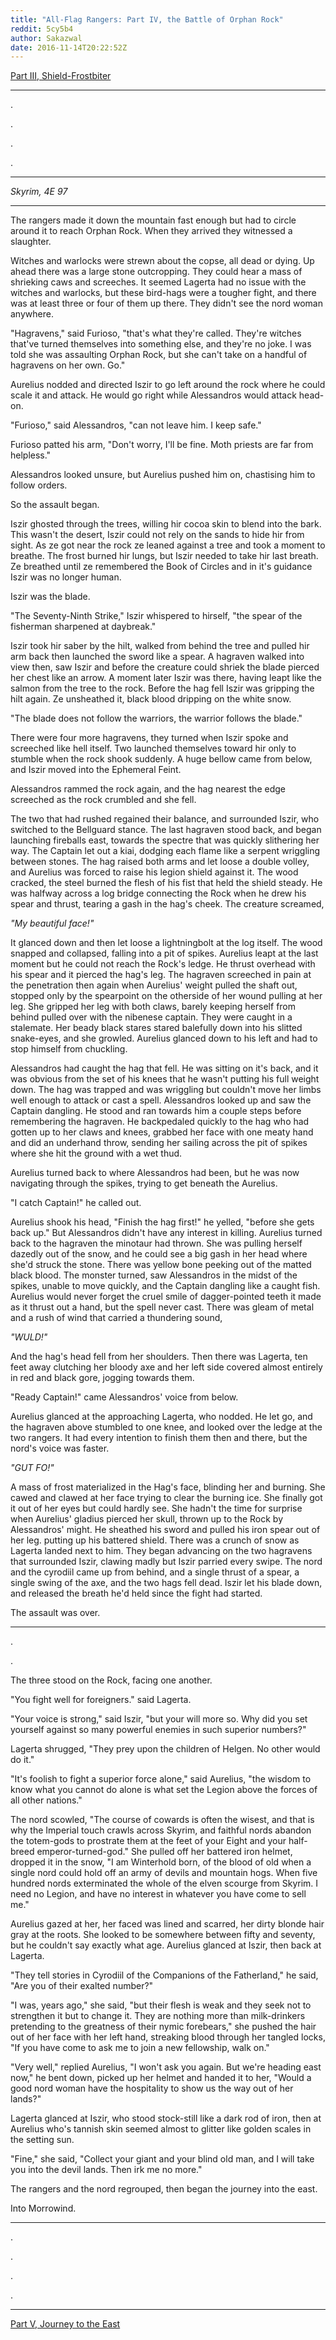 ```yaml
---
title: "All-Flag Rangers: Part IV, the Battle of Orphan Rock"
reddit: 5cy5b4
author: Sakazwal
date: 2016-11-14T20:22:52Z
---
```


[Part III, Shield-Frostbiter](https://www.reddit.com/r/teslore/comments/5culdm/allflag_rangers_part_iii_shieldfrostbiter/)

_________

.

.

.

.

______________

*Skyrim, 4E 97*

____________________

The rangers made it down the mountain fast enough but had to circle around it to reach Orphan Rock. When they arrived they witnessed a slaughter.

Witches and warlocks were strewn about the copse, all dead or dying. Up ahead there was a large stone outcropping. They could hear a mass of shrieking caws and screeches. It seemed Lagerta had no issue with the witches and warlocks, but these bird-hags were a tougher fight, and there was at least three or four of them up there. They didn't see the nord woman anywhere.

"Hagravens," said Furioso, "that's what they're called. They're witches that've turned themselves into something else, and they're no joke. I was told she was assaulting Orphan Rock, but she can't take on a handful of hagravens on her own. Go."

Aurelius nodded and directed Iszir to go left around the rock where he could scale it and attack. He would go right while Alessandros would attack head-on.

"Furioso," said Alessandros, "can not leave him. I keep safe."

Furioso patted his arm, "Don't worry, I'll be fine. Moth priests are far from helpless."

Alessandros looked unsure, but Aurelius pushed him on, chastising him to follow orders.


So the assault began.

Iszir ghosted through the trees, willing hir cocoa skin to blend into the bark. This wasn't the desert, Iszir could not rely on the sands to hide hir from sight. As ze got near the rock ze leaned against a tree and took a moment to breathe. The frost burned hir lungs, but Iszir needed to take hir last breath. Ze breathed until ze remembered the Book of Circles and in it's guidance Iszir was no longer human. 

Iszir was the blade.

"The Seventy-Ninth Strike," Iszir whispered to hirself, "the spear of the fisherman sharpened at daybreak."

Iszir took hir saber by the hilt, walked from behind the tree and pulled hir arm back then launched the sword like a spear. A hagraven walked into view then, saw Iszir and before the creature could shriek the blade pierced her chest like an arrow. A moment later Iszir was there, having leapt like the salmon from the tree to the rock. Before the hag fell Iszir was gripping the hilt again. Ze unsheathed it, black blood dripping on the white snow.

"The blade does not follow the warriors, the warrior follows the blade."

There were four more hagravens, they turned when Iszir spoke and screeched like hell itself. Two launched themselves toward hir only to stumble when the rock shook suddenly. A huge bellow came from below, and Iszir moved into the Ephemeral Feint.

Alessandros rammed the rock again, and the hag nearest the edge screeched as the rock crumbled and she fell.

The two that had rushed regained their balance, and surrounded Iszir, who switched to the Bellguard stance. The last hagraven stood back, and began launching fireballs east, towards the spectre that was quickly slithering her way. The Captain let out a kiai, dodging each flame like a serpent wriggling between stones. The hag raised both arms and let loose a double volley, and Aurelius was forced to raise his legion shield against it. The wood cracked, the steel burned the flesh of his fist that held the shield steady. He was halfway across a log bridge connecting the Rock when he drew his spear and thrust, tearing a gash in the hag's cheek. The creature screamed,

*"My beautiful face!"*

It glanced down and then let loose a lightningbolt at the log itself. The wood snapped and collapsed, falling into a pit of spikes. Aurelius leapt at the last moment but he could not reach the Rock's ledge. He thrust overhead with his spear and it pierced the hag's leg. The hagraven screeched in pain at the penetration then again when Aurelius' weight pulled the shaft out, stopped only by the spearpoint on the otherside of her wound pulling at her leg. She gripped her leg with both claws, barely keeping herself from behind pulled over with the nibenese captain. They were caught in a stalemate. Her beady black stares stared balefully down into his slitted snake-eyes, and she growled. Aurelius glanced down to his left and had to stop himself from chuckling.

Alessandros had caught the hag that fell. He was sitting on it's back, and it was obvious from the set of his knees that he wasn't putting his full weight down. The hag was trapped and was wriggling but couldn't move her limbs well enough to attack or cast a spell. Alessandros looked up and saw the Captain dangling. He stood and ran towards him a couple steps before remembering the hagraven. He backpedaled quickly to the hag who had gotten up to her claws and knees, grabbed her face with one meaty hand and did an underhand throw, sending her sailing across the pit of spikes where she hit the ground with a wet thud.

Aurelius turned back to where Alessandros had been, but he was now navigating through the spikes, trying to get beneath the Aurelius.

"I catch Captain!" he called out.

Aurelius shook his head, "Finish the hag first!" he yelled, "before she gets back up." But Alessandros didn't have any interest in killing. Aurelius turned back to the hagraven the minotaur had thrown. She was pulling herself dazedly out of the snow, and he could see a big gash in her head where she'd struck the stone. There was yellow bone peeking out of the matted black blood. The monster turned, saw Alessandros in the midst of the spikes, unable to move quickly, and the Captain dangling like a caught fish. Aurelius would never forget the cruel smile of dagger-pointed teeth it made as it thrust out a hand, but the spell never cast. There was gleam of metal and a rush of wind that carried a thundering sound,

*"WULD!"*

And the hag's head fell from her shoulders. Then there was Lagerta, ten feet away clutching her bloody axe and her left side covered almost entirely in red and black gore, jogging towards them.

"Ready Captain!" came Alessandros' voice from below.

Aurelius glanced at the approaching Lagerta, who nodded. He let go, and the hagraven above stumbled to one knee, and looked over the ledge at the two rangers. It had every intention to finish them then and there, but the nord's voice was faster.

*"GUT FO!"*

A mass of frost materialized in the Hag's face, blinding her and burning. She cawed and clawed at her face trying to clear the burning ice. She finally got it out of her eyes but could hardly see. She hadn't the time for surprise when Aurelius' gladius pierced her skull, thrown up to the Rock by Alessandros' might. He sheathed his sword and pulled his iron spear out of her leg. putting up his battered shield. There was a crunch of snow as Lagerta landed next to him. They began advancing on the two hagravens that surrounded Iszir, clawing madly but Iszir parried every swipe. The nord and the cyrodiil came up from behind, and a single thrust of a spear, a single swing of the axe, and the two hags fell dead. Iszir let his blade down, and released the breath he'd held since the fight had started.

The assault was over.

____

.

.

The three stood on the Rock, facing one another.

"You fight well for foreigners." said Lagerta.

"Your voice is strong," said Iszir, "but your will more so. Why did you set yourself against so many powerful enemies in such superior numbers?"

Lagerta shrugged, "They prey upon the children of Helgen. No other would do it."

"It's foolish to fight a superior force alone," said Aurelius, "the wisdom to know what you cannot do alone is what set the Legion above the forces of all other nations."

The nord scowled, "The course of cowards is often the wisest, and that is why the Imperial touch crawls across Skyrim, and faithful nords abandon the totem-gods to prostrate them at the feet of your Eight and your half-breed emperor-turned-god." She pulled off her battered iron helmet, dropped it in the snow, "I am Winterhold born, of the blood of old when a single nord could hold off an army of devils and mountain hogs. When five hundred nords exterminated the whole of the elven scourge from Skyrim. I need no Legion, and have no interest in whatever you have come to sell me."

Aurelius gazed at her, her faced was lined and scarred, her dirty blonde hair gray at the roots. She looked to be somewhere between fifty and seventy, but he couldn't say exactly what age. Aurelius glanced at Iszir, then back at Lagerta.

"They tell stories in Cyrodiil of the Companions of the Fatherland," he said, "Are you of their exalted number?"

"I was, years ago," she said, "but their flesh is weak and they seek not to strengthen it but to change it. They are nothing more than milk-drinkers pretending to the greatness of their nymic forebears," she pushed the hair out of her face with her left hand, streaking blood through her tangled locks, "If you have come to ask me to join a new fellowship, walk on."

"Very well," replied Aurelius, "I won't ask you again. But we're heading east now," he bent down, picked up her helmet and handed it to her, "Would a good nord woman have the hospitality to show us the way out of her lands?"

Lagerta glanced at Iszir, who stood stock-still like a dark rod of iron, then at Aurelius who's tannish skin seemed almost to glitter like golden scales in the setting sun.

"Fine," she said, "Collect your giant and your blind old man, and I will take you into the devil lands. Then irk me no more."

The rangers and the nord regrouped, then began the journey into the east. 

Into Morrowind.


______________

.

.

.

.

________________

[Part V, Journey to the East](https://www.reddit.com/r/teslore/comments/5d7wqz/allflag_rangers_part_v_journey_to_the_east/)

